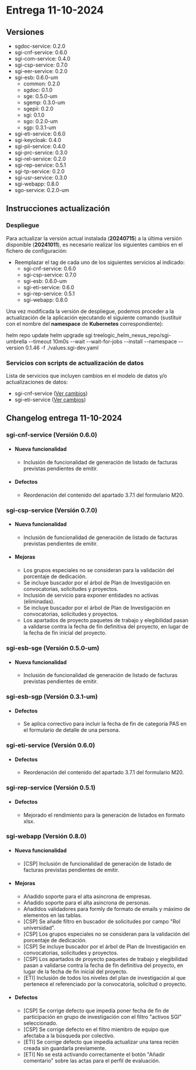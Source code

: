 
# Entrega 11-10-2024
## Versiones

* sgdoc-service: 0.2.0
* sgi-cnf-service: 0.6.0
* sgi-com-service: 0.4.0
* sgi-csp-service: 0.7.0
* sgi-eer-service: 0.2.0
* sgi-esb: 0.6.0-um
  * common: 0.2.0
  * sgdoc: 0.1.0
  * sge: 0.5.0-um
  * sgemp: 0.3.0-um
  * sgepii: 0.2.0
  * sgi: 0.1.0
  * sgo: 0.2.0-um
  * sgp: 0.3.1-um
* sgi-eti-service: 0.6.0
* sgi-keycloak: 0.4.0
* sgi-pii-service: 0.4.0
* sgi-prc-service: 0.3.0
* sgi-rel-service: 0.2.0
* sgi-rep-service: 0.5.1
* sgi-tp-service: 0.2.0
* sgi-usr-service: 0.3.0
* sgi-webapp: 0.8.0
* sgo-service: 0.2.0-um

## Instrucciones actualización 
### Despliegue

Para actualizar la versión actual instalada (**20240715**) a la última versión disponible (**20241011**), es necesario realizar los siguientes cambios en el fichero de configuración:
* Reemplazar el tag de cada uno de los siguientes servicios al indicado:
    * sgi-cnf-service: 0.6.0
    * sgi-csp-service: 0.7.0
    * sgi-esb: 0.6.0-um
    * sgi-eti-service: 0.6.0
    * sgi-rep-service: 0.5.1
    * sgi-webapp: 0.8.0

Una vez modificada la  versión de despliegue, podemos proceder a la actualización de la aplicación ejecutando el siguiente comando (sustituir **<namespace>** con el nombre del **namespace** de **Kubernetes** correspondiente):

helm repo update
helm upgrade sgi treelogic_helm_nexus_repo/sgi-umbrella --timeout 10m0s --wait --wait-for-jobs --install --namespace <namespace> --version 0.1.46 -f ./values.sgi-dev.yaml

### Servicios con scripts de actualización de datos
Lista de servicios que incluyen cambios en el modelo de datos y/o actualizaciones de datos: 
* sgi-cnf-service ([Ver cambios](../sgi-cnf-service/src/main/resources/db/changelog/changes/0.6.0))
* sgi-eti-service ([Ver cambios](../sgi-eti-service/src/main/resources/db/changelog/changes/0.6.0))


## Changelog entrega 11-10-2024

### sgi-cnf-service (Versión 0.6.0)

* #### Nueva funcionalidad
  * Inclusión de funcionalidad de generación de listado de facturas previstas pendientes de emitir.

* #### Defectos
  * Reordenación del contenido del apartado 3.7.1 del formulario M20.

### sgi-csp-service (Versión 0.7.0)

* #### Nueva funcionalidad
  * Inclusión de funcionalidad de generación de listado de facturas previstas pendientes de emitir.

* #### Mejoras
  * Los grupos especiales no se consideran para la validación del porcentaje de dedicación.
  * Se incluye buscador por el árbol de Plan de Investigación en convocatorias, solicitudes y proyectos.
  * Inclusión de servicio para exponer entidades no activas (eliminadas).
  * Se incluye buscador por el árbol de Plan de Investigación en convocatorias, solicitudes y proyectos.
  * Los apartados de proyecto paquetes de trabajo y elegibilidad pasan a validarse contra la fecha de fin definitiva del proyecto, en lugar de la fecha de fin inicial del proyecto.

### sgi-esb-sge (Versión 0.5.0-um)

* #### Nueva funcionalidad
  * Inclusión de funcionalidad de generación de listado de facturas previstas pendientes de emitir.

### sgi-esb-sgp (Versión 0.3.1-um)

* #### Defectos
  * Se aplica correctivo para incluir la fecha de fin de categoría PAS en el formulario de detalle de una persona.

### sgi-eti-service (Versión 0.6.0)

* #### Defectos
  * Reordenación del contenido del apartado 3.7.1 del formulario M20.

### sgi-rep-service (Versión 0.5.1)

* #### Defectos
  * Mejorado el rendimiento para la generación de listados en formato xlsx.

### sgi-webapp (Versión 0.8.0)

* #### Nueva funcionalidad
  * [CSP] Inclusión de funcionalidad de generación de listado de facturas previstas pendientes de emitir.

* #### Mejoras
  * Añadido soporte para el alta asincrona de empresas.
  * Añadido soporte para el alta asincrona de personas.
  * Añadidos validadores para formly de formato de emails y máximo de elementos en las tablas.
  * [CSP] Se añade filtro en buscador de solicitudes por campo "Rol universidad".
  * [CSP] Los grupos especiales no se consideran para la validación del porcentaje de dedicación.
  * [CSP] Se incluye buscador por el árbol de Plan de Investigación en convocatorias, solicitudes y proyectos.
  * [CSP] Los apartados de proyecto paquetes de trabajo y elegibilidad pasan a validarse contra la fecha de fin definitiva del proyecto, en lugar de la fecha de fin inicial del proyecto.
  * [ETI] Inclusión de todos los niveles del plan de investigación al que pertenece el referenciado por la convocatoria, solicitud o proyecto.

* #### Defectos
  * [CSP] Se corrige defecto que impedía poner fecha de fin de participación en grupo de investigación con el filtro "activos SGI" seleccionado.
  * [CSP] Se corrige defecto en el filtro miembro de equipo que afectaba a la búsqueda por colectivo.
  * [ETI] Se corrige defecto que impedía actualizar una tarea recién creada sin guardarla previamente.
  * [ETI] No se está activando correctamente el botón "Añadir comentario" sobre las actas para el perfil de evaluación.
